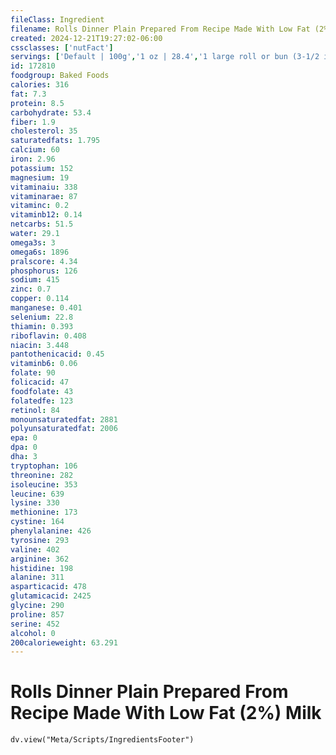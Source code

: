 ```yaml
---
fileClass: Ingredient
filename: Rolls Dinner Plain Prepared From Recipe Made With Low Fat (2%) Milk
created: 2024-12-21T19:27:02-06:00
cssclasses: ['nutFact']
servings: ['Default | 100g','1 oz | 28.4','1 large roll or bun (3-1/2 inch dia) | 43','1 roll (2-1/2 inch dia) | 35']
id: 172810
foodgroup: Baked Foods
calories: 316
fat: 7.3
protein: 8.5
carbohydrate: 53.4
fiber: 1.9
cholesterol: 35
saturatedfats: 1.795
calcium: 60
iron: 2.96
potassium: 152
magnesium: 19
vitaminaiu: 338
vitaminarae: 87
vitaminc: 0.2
vitaminb12: 0.14
netcarbs: 51.5
water: 29.1
omega3s: 3
omega6s: 1896
pralscore: 4.34
phosphorus: 126
sodium: 415
zinc: 0.7
copper: 0.114
manganese: 0.401
selenium: 22.8
thiamin: 0.393
riboflavin: 0.408
niacin: 3.448
pantothenicacid: 0.45
vitaminb6: 0.06
folate: 90
folicacid: 47
foodfolate: 43
folatedfe: 123
retinol: 84
monounsaturatedfat: 2881
polyunsaturatedfat: 2006
epa: 0
dpa: 0
dha: 3
tryptophan: 106
threonine: 282
isoleucine: 353
leucine: 639
lysine: 330
methionine: 173
cystine: 164
phenylalanine: 426
tyrosine: 293
valine: 402
arginine: 362
histidine: 198
alanine: 311
asparticacid: 478
glutamicacid: 2425
glycine: 290
proline: 857
serine: 452
alcohol: 0
200calorieweight: 63.291
---
```


# Rolls Dinner Plain Prepared From Recipe Made With Low Fat (2%) Milk

```dataviewjs
dv.view("Meta/Scripts/IngredientsFooter")
```